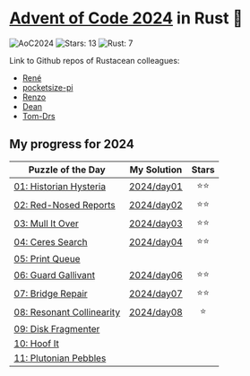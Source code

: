 # [Advent of Code 2024](https://adventofcode.com/2024) in Rust 🦀

![AoC2024](https://img.shields.io/badge/Advent_of_Code-2024-blue)
![Stars: 13](https://img.shields.io/badge/Stars-13%20⭐-darkorchid)
![Rust: 7](https://img.shields.io/badge/Rust-7-aquamarine?logo=Rust)


Link to Github repos of Rustacean colleagues:
- [René](https://github.com/rene-d/advent-of-rust/)
- [pocketsize-pi](https://github.com/pocketsize-pi/AoC2024)
- [Renzo](https://github.com/L4pr/AOC-2024-rust)
- [Dean](https://github.com/dk850/aoc-rust-24)
- [Tom-Drs](https://github.com/tdameros/advent-of-code-2024)


## My progress for 2024

Puzzle of the Day | My Solution | Stars
| -- | ----              | :----: 
| [01: Historian Hysteria](https://adventofcode.com/2024/day/1) |  [2024/day01](./day01/)  | ⭐⭐ |
| [02: Red-Nosed Reports](https://adventofcode.com/2024/day/2) |  [2024/day02](./day02/)  | ⭐⭐ |
| [03: Mull It Over](https://adventofcode.com/2024/day/3) |  [2024/day03](./day03/)  | ⭐⭐ |
| [04: Ceres Search](https://adventofcode.com/2024/day/4) | [2024/day04](./day04/)  | ⭐⭐ |
| [05: Print Queue](https://adventofcode.com/2024/day/5) |  |  |
| [06: Guard Gallivant](https://adventofcode.com/2024/day/6) | [2024/day06](./day06/)  | ⭐⭐ |
| [07: Bridge Repair](https://adventofcode.com/2024/day/7) | [2024/day07](./day07/)  | ⭐⭐ |
| [08: Resonant Collinearity](https://adventofcode.com/2024/day/8) | [2024/day08](./day08/)  | ⭐ |
| [09: Disk Fragmenter](https://adventofcode.com/2024/day/9) |   |  |
| [10: Hoof It](https://adventofcode.com/2024/day/10) |   |  |
| [11: Plutonian Pebbles](https://adventofcode.com/2024/day/8) |   |  |

